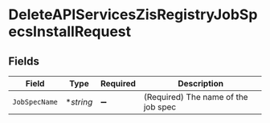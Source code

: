 # DeleteAPIServicesZisRegistryJobSpecsInstallRequest


## Fields

| Field                               | Type                                | Required                            | Description                         |
| ----------------------------------- | ----------------------------------- | ----------------------------------- | ----------------------------------- |
| `JobSpecName`                       | **string*                           | :heavy_minus_sign:                  | (Required) The name of the job spec |